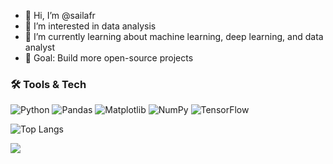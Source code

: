 - 👋 Hi, I’m @sailafr
- 👀 I’m interested in data analysis
- 🌱 I’m currently learning about machine learning, deep learning, and data analyst
- 🎯 Goal: Build more open-source projects

### 🛠️ Tools & Tech

![Python](https://img.shields.io/badge/Python-3776AB?style=for-the-badge&logo=python&logoColor=white)
![Pandas](https://img.shields.io/badge/pandas-150458?style=for-the-badge&logo=pandas&logoColor=white)
![Matplotlib](https://img.shields.io/badge/Matplotlib-11557c?style=for-the-badge&logo=plotly&logoColor=white)
![NumPy](https://img.shields.io/badge/numpy-013243?style=for-the-badge&logo=numpy&logoColor=white)
![TensorFlow](https://img.shields.io/badge/TensorFlow-FF6F00?style=for-the-badge&logo=tensorflow&logoColor=white)

![Top Langs](https://github-readme-stats.vercel.app/api/top-langs/?username=sailafr&layout=compact&theme=transparent)

![](https://media.giphy.com/media/MDJ9IbxxvDUQM/giphy.gif)

<!---
sailafr/sailafr is a ✨ special ✨ repository because its `README.md` (this file) appears on your GitHub profile.
You can click the Preview link to take a look at your changes.
--->
